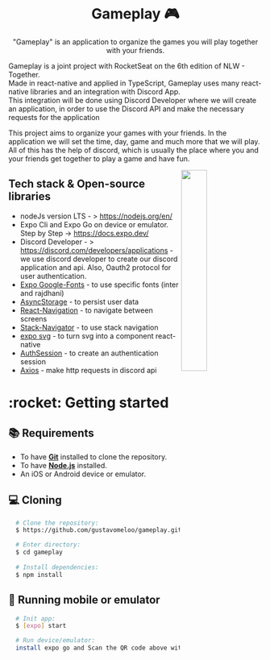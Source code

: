 <h1 align="center">Gameplay 🎮</h1>

<p align="center">  
"Gameplay" is an application to organize the games you will play together with your friends.
</p>
<p>
Gameplay is a joint project with RocketSeat on the 6th edition of NLW - Together.</br>
Made in react-native and applied in TypeScript, Gameplay uses many react-native libraries and an integration with Discord App.</br>
This integration will be done using Discord Developer where we will create an application, in order to use the Discord API and make the necessary requests for the application
</p>
<p>
This project aims to organize your games with your friends. In the application we will set the time, day, game and much more that we will play.</br>
All of this has the help of discord, which is usually the place where you and your friends get together to play a game and have fun.
</p>

<img src="/preview/gameplayRecorder.gif" align="right" width="32%"/>

## Tech stack & Open-source libraries

- nodeJs version LTS - > https://nodejs.org/en/
- Expo Cli and Expo Go on device or emulator. Step by Step -> https://docs.expo.dev/ 
- Discord Developer - > https://discord.com/developers/applications - we use discord developer to create our discord application and api. 
 Also, Oauth2 protocol for user authentication.
- [Expo Google-Fonts](https://docs.expo.dev/guides/using-custom-fonts/#using-a-google-font) - to use specific fonts (inter and rajdhani)
- [AsyncStorage](https://reactnative.dev/docs/asyncstorage) - to persist user data
- [React-Navigation](https://reactnavigation.org/docs/getting-started/) - to navigate between screens
- [Stack-Navigator](https://reactnavigation.org/docs/native-stack-navigator/) - to use stack navigation
- [expo svg](https://docs.expo.dev/versions/latest/sdk/svg/) - to turn svg into a component react-native
- [AuthSession](https://docs.expo.dev/versions/latest/sdk/auth-session/#usage-in-standalone-apps) - to create an authentication session
- [Axios](https://www.npmjs.com/package/axios) - make http requests in discord api

<h1>:rocket: Getting started</h1>

## :books: Requirements
- To have [**Git**](https://git-scm.com/) installed to clone the repository.
- To have [**Node.js**](https://nodejs.org/en/) installed.
- An iOS or Android device or emulator.

## :computer: Cloning

``` bash
  # Clone the repository:
  $ https://github.com/gustavomeloo/gameplay.git

  # Enter directory:
  $ cd gameplay
  
  # Install dependencies:
  $ npm install
```

## :iphone: Running mobile or emulator
```bash
  # Init app:
  $ [expo] start

  # Run device/emulator:
  install expo go and Scan the QR code above with Expo Go (Android) or the Camera app (iOS)
```
